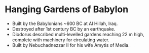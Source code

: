 Hanging Gardens of Babylon
==========================

* Built by the Babylonians ~600 BC at Al Hillah, Iraq.
* Destroyed after 1st century BC by an earthquake.
* Diodorus described multi-levelled gardens reaching 22 m high, complete with machinery for circulating water.
* Built by Nebuchadnezzar II for his wife Amytis of Media.

